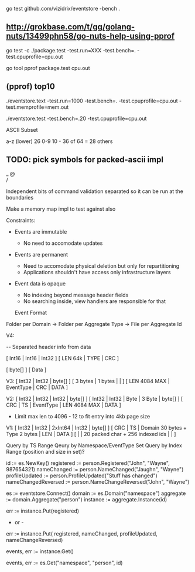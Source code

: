 go test github.com/vizidrix/eventstore -bench .


http://grokbase.com/t/gg/golang-nuts/13499phn58/go-nuts-help-using-pprof
------------------------------------------------------------------------
go test -c
./package.test -test.run=XXX -test.bench=. -test.cpuprofile=cpu.out

go tool pprof package.test cpu.out

(pprof) top10
------------------------------------------------------------------------

./eventstore.text -test.run=1000 -test.bench=. -test.cpuprofile=cpu.out -test.memprofile=mem.out

./eventstore.test -test.bench=.20 -test.cpuprofile=cpu.out


 ASCII Subset

a-z (lower)		26
0-9 			10
					- 36 of 64 = 28 others

TODO: pick symbols for packed-ascii impl
-
_
@
\
/


Independent bits of command validation separated so it can be run at the boundaries

Make a memory map impl to test against also


Constraints:
- Events are immutable
	- No need to accomodate updates
- Events are permanent
	- Need to accomodate physical deletion but only for repartitioning
	- Applications shouldn't have access only infrastructure layers
- Event data is opaque
	- No indexing beyond message header fields
	- No searching inside, view handlers are responsible for that

  Event Format

Folder per Domain
	-> Folder per Aggregate Type
		-> File per Aggregate Id

V4:

-- Separated header info from data

[ Int16        | Int16       | Int32        ]
[ LEN 64k      | TYPE        | CRC          ]

[ byte[] ]
[ Data   ]

V3:
[ Int32 					| Int32 | byte[]	]
[ 3 bytes 		| 1 bytes 	|		|			]
[ LEN 4084 MAX  | EventType	| CRC	| DATA 		]

V2:
[ Int32 | Int32 | Int32                 			| byte[] ]
[ Int32 | Int32 | Byte	      | 3 Byte  			| byte[] ]
[ CRC	| TS	| EventType   | LEN 4084 MAX		| DATA	 ]

* Limit max len to 4096 - 12 to fit entry into 4kb page size



V1:
[ Int32 | Int32 | 2xInt64 							| Int32 | byte[] ]
[ CRC	| TS	| Domain 30 bytes + Type 2 bytes    | LEN 	| DATA	 ]
[ 		| 		| 20 packed char + 256 indexed ids	| 		|		 ]



Query by TS Range
Qeury by Namespace/EventType Set
Query by Index Range (position and size in set)?

id := es.NewKey()
registered := person.Registered("John", "Wayne", 987654321)
nameChanged := person.NameChanged("Jaughn", "Wayne")
profileUpdated := person.ProfileUpdated("Stuff has changed")
nameChangedReversed := person.NameChangeReversed("John", "Wayne")

es := eventstore.Connect()
domain := es.Domain("namespace")
aggregate := domain.Aggregate("person")
instance := aggregate.Instance(id)

err := instance.Put(registered)

- or -

err := instance.Put(
	registered,
	nameChanged,
	profileUpdated,
	nameChangeReversed)

events, err := instance.Get()


events, err := es.Get("namespace", "person", id)





